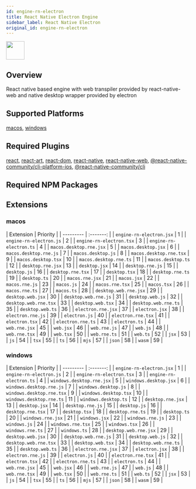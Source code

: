 ```yaml
---
id: engine-rn-electron
title: React Native Electron Engine
sidebar_label: React Native Electron
original_id: engine-rn-electron
---
```


<img className="header-image" src="https://renative.org/img/ic_engine.png" width="50" height="50" />

<!--AUTO_GENERATED_START-->


## Overview

React native based engine with web transpiler provided by react-native-web and native desktop wrapper provided by electron

## Supported Platforms

[macos](platforms/macos.md), [windows](platforms/windows.md)

## Required Plugins

[react](../plugins#react), [react-art](../plugins#react-art), [react-dom](../plugins#react-dom), [react-native](../plugins#react-native), [react-native-web](../plugins#react-native-web), [@react-native-community/cli-platform-ios](../plugins#react-native-communitycli-platform-ios), [@react-native-community/cli](../plugins#react-native-communitycli)

## Required NPM Packages







## Extensions

### macos

| Extension | Priority  |
      | --------- | :-------: |
| `engine-rn-electron.jsx` | 1 |
| `engine-rn-electron.js` | 2 |
| `engine-rn-electron.tsx` | 3 |
| `engine-rn-electron.ts` | 4 |
| `macos.desktop.rne.jsx` | 5 |
| `macos.desktop.jsx` | 6 |
| `macos.desktop.rne.js` | 7 |
| `macos.desktop.js` | 8 |
| `macos.desktop.rne.tsx` | 9 |
| `macos.desktop.tsx` | 10 |
| `macos.desktop.rne.ts` | 11 |
| `macos.desktop.ts` | 12 |
| `desktop.rne.jsx` | 13 |
| `desktop.jsx` | 14 |
| `desktop.rne.js` | 15 |
| `desktop.js` | 16 |
| `desktop.rne.tsx` | 17 |
| `desktop.tsx` | 18 |
| `desktop.rne.ts` | 19 |
| `desktop.ts` | 20 |
| `macos.rne.jsx` | 21 |
| `macos.jsx` | 22 |
| `macos.rne.js` | 23 |
| `macos.js` | 24 |
| `macos.rne.tsx` | 25 |
| `macos.tsx` | 26 |
| `macos.rne.ts` | 27 |
| `macos.ts` | 28 |
| `desktop.web.rne.jsx` | 29 |
| `desktop.web.jsx` | 30 |
| `desktop.web.rne.js` | 31 |
| `desktop.web.js` | 32 |
| `desktop.web.rne.tsx` | 33 |
| `desktop.web.tsx` | 34 |
| `desktop.web.rne.ts` | 35 |
| `desktop.web.ts` | 36 |
| `electron.rne.jsx` | 37 |
| `electron.jsx` | 38 |
| `electron.rne.js` | 39 |
| `electron.js` | 40 |
| `electron.rne.tsx` | 41 |
| `electron.tsx` | 42 |
| `electron.rne.ts` | 43 |
| `electron.ts` | 44 |
| `web.rne.jsx` | 45 |
| `web.jsx` | 46 |
| `web.rne.js` | 47 |
| `web.js` | 48 |
| `web.rne.tsx` | 49 |
| `web.tsx` | 50 |
| `web.rne.ts` | 51 |
| `web.ts` | 52 |
| `jsx` | 53 |
| `js` | 54 |
| `tsx` | 55 |
| `ts` | 56 |
| `mjs` | 57 |
| `json` | 58 |
| `wasm` | 59 |
### windows

| Extension | Priority  |
      | --------- | :-------: |
| `engine-rn-electron.jsx` | 1 |
| `engine-rn-electron.js` | 2 |
| `engine-rn-electron.tsx` | 3 |
| `engine-rn-electron.ts` | 4 |
| `windows.desktop.rne.jsx` | 5 |
| `windows.desktop.jsx` | 6 |
| `windows.desktop.rne.js` | 7 |
| `windows.desktop.js` | 8 |
| `windows.desktop.rne.tsx` | 9 |
| `windows.desktop.tsx` | 10 |
| `windows.desktop.rne.ts` | 11 |
| `windows.desktop.ts` | 12 |
| `desktop.rne.jsx` | 13 |
| `desktop.jsx` | 14 |
| `desktop.rne.js` | 15 |
| `desktop.js` | 16 |
| `desktop.rne.tsx` | 17 |
| `desktop.tsx` | 18 |
| `desktop.rne.ts` | 19 |
| `desktop.ts` | 20 |
| `windows.rne.jsx` | 21 |
| `windows.jsx` | 22 |
| `windows.rne.js` | 23 |
| `windows.js` | 24 |
| `windows.rne.tsx` | 25 |
| `windows.tsx` | 26 |
| `windows.rne.ts` | 27 |
| `windows.ts` | 28 |
| `desktop.web.rne.jsx` | 29 |
| `desktop.web.jsx` | 30 |
| `desktop.web.rne.js` | 31 |
| `desktop.web.js` | 32 |
| `desktop.web.rne.tsx` | 33 |
| `desktop.web.tsx` | 34 |
| `desktop.web.rne.ts` | 35 |
| `desktop.web.ts` | 36 |
| `electron.rne.jsx` | 37 |
| `electron.jsx` | 38 |
| `electron.rne.js` | 39 |
| `electron.js` | 40 |
| `electron.rne.tsx` | 41 |
| `electron.tsx` | 42 |
| `electron.rne.ts` | 43 |
| `electron.ts` | 44 |
| `web.rne.jsx` | 45 |
| `web.jsx` | 46 |
| `web.rne.js` | 47 |
| `web.js` | 48 |
| `web.rne.tsx` | 49 |
| `web.tsx` | 50 |
| `web.rne.ts` | 51 |
| `web.ts` | 52 |
| `jsx` | 53 |
| `js` | 54 |
| `tsx` | 55 |
| `ts` | 56 |
| `mjs` | 57 |
| `json` | 58 |
| `wasm` | 59 |



<!--AUTO_GENERATED_END-->
